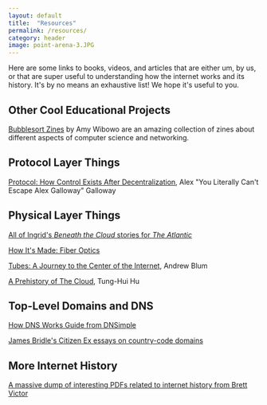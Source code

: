 ```yaml
---
layout: default
title:  "Resources"
permalink: /resources/
category: header
image: point-arena-3.JPG
---
```


Here are some links to books, videos, and articles that are either um, by us, or that are super useful to understanding how the internet works and its history. It's by no means an exhaustive list! We hope it's useful to you.

## Other Cool Educational Projects

[Bubblesort Zines](http://bubblesort-zines.myshopify.com/) by Amy Wibowo are an amazing collection of zines about different aspects of computer science and networking. 

## Protocol Layer Things

[Protocol: How Control Exists After Decentralization](http://www.powells.com/book/protocol-how-control-exists-after-decentralization-9780262572330/66-0), Alex "You Literally Can't Escape Alex Galloway" Galloway

## Physical Layer Things

[All of Ingrid's *Beneath the Cloud* stories for *The Atlantic*](http://theatlantic.com/author/ingrid-burrington/)

[How It's Made: Fiber Optics](https://www.youtube.com/watch?v=u1DRrAhQJtM)

[Tubes: A Journey to the Center of the Internet](http://www.powells.com/book/tubes-a-journey-to-the-center-of-the-internet-9780061994951/18-0), Andrew Blum

[A Prehistory of The Cloud](http://www.powells.com/book/a-prehistory-of-the-cloud-9780262029513/62-1), Tung-Hui Hu

## Top-Level Domains and DNS

[How DNS Works Guide from DNSimple](https://howdns.works/)

[James Bridle's Citizen Ex essays on country-code domains](http://citizen-ex.com/stories)

## More Internet History

[A massive dump of interesting PDFs related to internet history from Brett Victor](http://worrydream.com/refs/)
